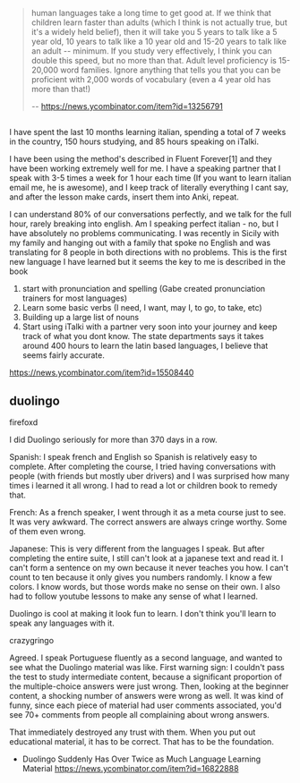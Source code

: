 >human languages take a long time to get good at. If we think that children learn faster than adults (which I think is not actually true, but it's a widely held belief), then it will take you 5 years to talk like a 5 year old, 10 years to talk like a 10 year old and 15-20 years to talk like an adult -- minimum. If you study very effectively, I think you can double this speed, but no more than that. Adult level proficiency is 15-20,000 word families. Ignore anything that tells you that you can be proficient with 2,000 words of vocabulary (even a 4 year old has more than that!)
>
>-- https://news.ycombinator.com/item?id=13256791

##

I have spent the last 10 months learning italian, spending a total of 7 weeks in the country, 150 hours studying, and 85 hours speaking on iTalki.

I have been using the method's described in Fluent Forever[1] and they have been working extremely well for me. I have a speaking partner that I speak with 3-5 times a week for 1 hour each time (If you want to learn italian email me, he is awesome), and I keep track of literally everything I cant say, and after the lesson make cards, insert them into Anki, repeat.

I can understand 80% of our conversations perfectly, and we talk for the full hour, rarely breaking into english. Am I speaking perfect italian - no, but I have absolutely no problems communicating. I was recently in Sicily with my family and hanging out with a family that spoke no English and was translating for 8 people in both directions with no problems.
This is the first new language I have learned but it seems the key to me is described in the book

1. start with pronunciation and spelling (Gabe created pronunciation trainers for most languages)
2. Learn some basic verbs (I need, I want, may I, to go, to take, etc)
3. Building up a large list of nouns
4. Start using iTalki with a partner very soon into your journey and keep track of what you dont know.
The state departments says it takes around 400 hours to learn the latin based languages, I believe that seems fairly accurate.

https://news.ycombinator.com/item?id=15508440

## duolingo

firefoxd

I did Duolingo seriously for more than 370 days in a row.

Spanish: I speak french and English so Spanish is relatively easy to complete. After completing the course, I tried having conversations with people (with friends but mostly uber drivers) and I was surprised how many times i learned it all wrong. I had to read a lot or children book to remedy that.

French: As a french speaker, I went through it as a meta course just to see. It was very awkward. The correct answers are always cringe worthy. Some of them even wrong.

Japanese: This is very different from the languages I speak. But after completing the entire suite, I still can't look at a japanese text and read it. I can't form a sentence on my own because it never teaches you how. I can't count to ten because it only gives you numbers randomly. I know a few colors. I know words, but those words make no sense on their own. I also had to follow youtube lessons to make any sense of what I learned.

Duolingo is cool at making it look fun to learn. I don't think you'll learn to speak any languages with it.

crazygringo

Agreed. I speak Portuguese fluently as a second language, and wanted to see what the Duolingo material was like. First warning sign: I couldn't pass the test to study intermediate content, because a significant proportion of the multiple-choice answers were just wrong. Then, looking at the beginner content, a shocking number of answers were wrong as well. It was kind of funny, since each piece of material had user comments associated, you'd see 70+ comments from people all complaining about wrong answers.

That immediately destroyed any trust with them. When you put out educational material, it has to be correct. That has to be the foundation.

- Duolingo Suddenly Has Over Twice as Much Language Learning Material https://news.ycombinator.com/item?id=16822888